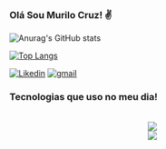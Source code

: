 

### Olá Sou Murilo Cruz! ✌️

![Anurag's GitHub stats](https://github-readme-stats.vercel.app/api?username=MuriloCruzzz&show_icons=true&theme=tokyonight)

[![Top Langs](https://github-readme-stats.vercel.app/api/top-langs/?username=MuriloCruzzz&layout=compact)](https://github.com/MuriloCruzz/github-readme-stats)

[![Likedin](https://img.shields.io/badge/LinkedIn-0077B5?style=for-the-badge&logo=linkedin&logoColor=white)](https://www.linkedin.com/in/cruzmurilo/)
[![gmail](https://img.shields.io/badge/Gmail-D14836?style=for-the-badge&logo=gmail&logoColor=white)](mailto:murilocruz99@gmail.com/)

### Tecnologias que uso no meu dia!
<div align="center"> 
  <br>
  <nav>
    <a href="mailto:murilocruz99@gmail.com"><img src="https://img.shields.io/badge/C%23-239120?style=for-the-badge&logo=c-sharp&logoColor=white" target="_blank"></a>
  </nav>
</div>










<div align="center"> 
  <nav>
    <a href="mailto:murilocruz99@gmail.com"><img src="https://img.shields.io/badge/-Gmail-%23333?style=for-the-badge&logo=gmail&logoColor=white" target="_blank"></a>
  </nav>
</div>

